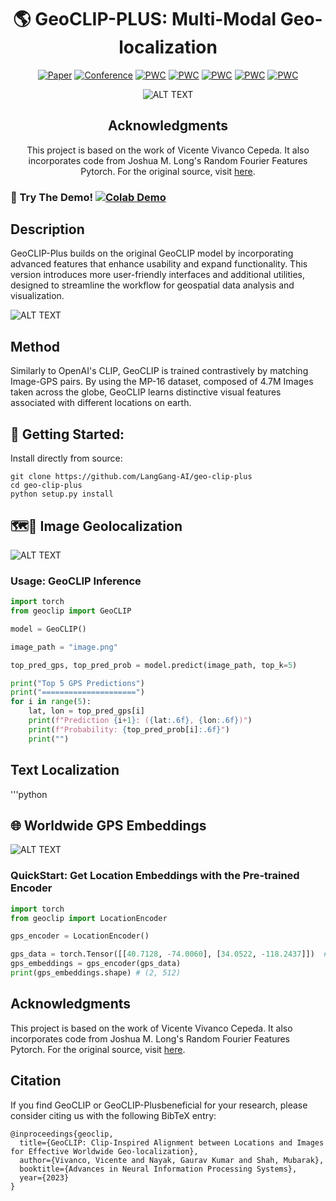 <div align="center">    
 
# 🌎 GeoCLIP-PLUS: Multi-Modal Geo-localization

[![Paper](http://img.shields.io/badge/paper-arxiv.2309.16020-B31B1B.svg)](https://arxiv.org/abs/2309.16020v2)
[![Conference](https://img.shields.io/badge/NeurIPS-2023-blue)]()
[![PWC](https://img.shields.io/endpoint.svg?url=https://paperswithcode.com/badge/geoclip-clip-inspired-alignment-between/photo-geolocation-estimation-on-im2gps3k)](https://paperswithcode.com/sota/photo-geolocation-estimation-on-im2gps3k?p=geoclip-clip-inspired-alignment-between)
[![PWC](https://img.shields.io/endpoint.svg?url=https://paperswithcode.com/badge/geoclip-clip-inspired-alignment-between/gps-embeddings-on-geo-tagged-nus-wide-gps)](https://paperswithcode.com/sota/gps-embeddings-on-geo-tagged-nus-wide-gps?p=geoclip-clip-inspired-alignment-between)
[![PWC](https://img.shields.io/endpoint.svg?url=https://paperswithcode.com/badge/geoclip-clip-inspired-alignment-between/photo-geolocation-estimation-on-gws15k)](https://paperswithcode.com/sota/photo-geolocation-estimation-on-gws15k?p=geoclip-clip-inspired-alignment-between)
[![PWC](https://img.shields.io/endpoint.svg?url=https://paperswithcode.com/badge/geoclip-clip-inspired-alignment-between/gps-embeddings-on-geo-tagged-nus-wide-gps-1)](https://paperswithcode.com/sota/gps-embeddings-on-geo-tagged-nus-wide-gps-1?p=geoclip-clip-inspired-alignment-between)
[![PWC](https://img.shields.io/endpoint.svg?url=https://paperswithcode.com/badge/geoclip-clip-inspired-alignment-between/photo-geolocation-estimation-on-yfcc26k)](https://paperswithcode.com/sota/photo-geolocation-estimation-on-yfcc26k?p=geoclip-clip-inspired-alignment-between)

![ALT TEXT](/figures/GeoCLIP.png)
## Acknowledgments

This project is  based on the work of Vicente Vivanco Cepeda. It also incorporates code from Joshua M. Long's Random Fourier Features Pytorch. For the original source, visit [here](https://github.com/jmclong/random-fourier-features-pytorch).
</div>

### 📍 Try The Demo! [![Colab Demo](https://colab.research.google.com/assets/colab-badge.svg)](https://colab.research.google.com/drive/*pending*)

## Description

GeoCLIP-Plus builds on the original GeoCLIP model by incorporating advanced features that enhance usability and expand functionality. This version introduces more user-friendly interfaces and additional utilities, designed to streamline the workflow for geospatial data analysis and visualization.

![ALT TEXT](/figures/method.png)

## Method

Similarly to OpenAI's CLIP, GeoCLIP is trained contrastively by matching Image-GPS pairs. By using the MP-16 dataset, composed of 4.7M Images taken across the globe, GeoCLIP learns distinctive visual features associated with different locations on earth.


## 📎 Getting Started:

Install directly from source:

```
git clone https://github.com/LangGang-AI/geo-clip-plus
cd geo-clip-plus
python setup.py install
```

## 🗺️📍 Image Geolocalization

![ALT TEXT](/figures/inference.png)

### Usage: GeoCLIP Inference

```python
import torch
from geoclip import GeoCLIP

model = GeoCLIP()

image_path = "image.png"

top_pred_gps, top_pred_prob = model.predict(image_path, top_k=5)

print("Top 5 GPS Predictions")
print("=====================")
for i in range(5):
    lat, lon = top_pred_gps[i]
    print(f"Prediction {i+1}: ({lat:.6f}, {lon:.6f})")
    print(f"Probability: {top_pred_prob[i]:.6f}")
    print("")
```

## Text Localization 
'''python 


## 🌐 Worldwide GPS Embeddings


![ALT TEXT](/figures/downstream-task.png)

### QuickStart: Get Location Embeddings with the Pre-trained Encoder

```python
import torch
from geoclip import LocationEncoder

gps_encoder = LocationEncoder()

gps_data = torch.Tensor([[40.7128, -74.0060], [34.0522, -118.2437]])  # NYC and LA in lat, lon
gps_embeddings = gps_encoder(gps_data)
print(gps_embeddings.shape) # (2, 512)
```

## Acknowledgments

This project is  based on the work of Vicente Vivanco Cepeda. It also incorporates code from Joshua M. Long's Random Fourier Features Pytorch. For the original source, visit [here](https://github.com/jmclong/random-fourier-features-pytorch).

## Citation

If you find GeoCLIP or GeoCLIP-Plusbeneficial for your research, please consider citing us with the following BibTeX entry:

```
@inproceedings{geoclip,
  title={GeoCLIP: Clip-Inspired Alignment between Locations and Images for Effective Worldwide Geo-localization},
  author={Vivanco, Vicente and Nayak, Gaurav Kumar and Shah, Mubarak},
  booktitle={Advances in Neural Information Processing Systems},
  year={2023}
}
```
